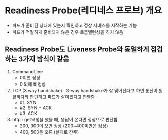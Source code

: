 # Readiness Probe(레디네스 프로브) 개요
- 파드가 준비된 상태에 있는지 확인하고 정상 서비스를 시작하는 기능
- 파드가 적절하게 준비되지 않은 경우 로듭밸런싱을 하지 않음


## Readiness Probe도 Liveness Probe와 동일하게 점검하는 3가지 방식이 같음
1. CommandLine
   - 0이면 정상
   - 0 외에 비정상
2. TCP (3 way handshake) : 3-way handshake가 잘 맺어진다고 하면 통신이 원활하다라 판단하고 파드가 살아있다고 판별함
   - #1. SYN
   - #2. SYN + ACK
   - #3. ACK
3. http : get요청을 했을 때, 응답이 온다면 정상으로 판단함
   - 200, 300이 오면 정상 (200~400미만은 정상)
   - 400, 500은 오류 (실패로 간주)
